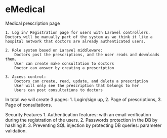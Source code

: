 # eMedical

Medical prescription page

    1. Log in/ Registration page for users with Laravel controllers. Doctors will be manually part of the system as we think it like a hospital network that doctors are already authenticated users.
    
    2. Role system based on Laravel middleware:
        Doctors post the prescriptions, and the user reads and downloads them.
        User can create make consultation to doctors
        Doctor can answer by creating a prescription
        
    3. Access control:
        Doctors can create, read, update, and delete a prescription
        User will only see the prescription that belongs to her
        Users can post consultations to doctors
        
In total we will create 3 pages:
    1. Login/sign up,
    2. Page of prescriptions,
    3. Page of consultations.

Security Features
    1. Authentication features: with an email verification during the registration of the users.
    2. Passwords protection in the DB by hashing it. 
    3. Preventing SQL injection by protecting DB queries: parameter validation.

